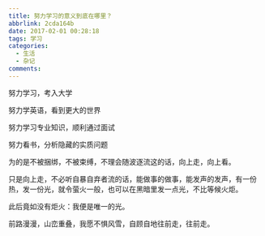 ```yaml
---
title: 努力学习的意义到底在哪里？
abbrlink: 2cda164b
date: 2017-02-01 00:28:18
tags: 学习
categories:
  - 生活
  - 杂记
comments:
---
```

努力学习，考入大学

努力学英语，看到更大的世界

努力学习专业知识，顺利通过面试

努力看书，分析隐藏的实质问题

为的是不被捆绑，不被束缚，不理会随波逐流这的话，向上走，向上看。  

只是向上走，不必听自暴自弃者流的话，能做事的做事，能发声的发声，有一份热，发一份光，就令萤火一般，也可以在黑暗里发一点光，不比等候火炬。  

此后竟如没有炬火：我便是唯一的光。

前路漫漫，山峦重叠，我愿不惧风雪，自顾自地往前走，往前走。